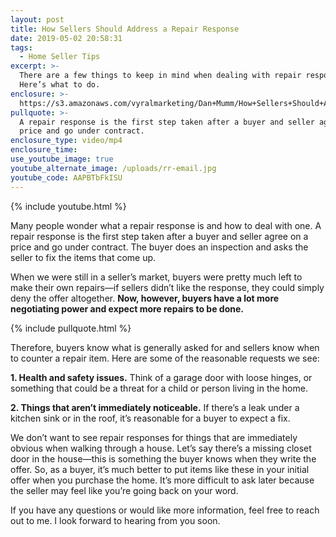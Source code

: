 ```yaml
---
layout: post
title: How Sellers Should Address a Repair Response
date: 2019-05-02 20:58:31
tags:
  - Home Seller Tips
excerpt: >-
  There are a few things to keep in mind when dealing with repair responses.
  Here’s what to do.
enclosure: >-
  https://s3.amazonaws.com/vyralmarketing/Dan+Mumm/How+Sellers+Should+Address+a+Repair+Response.mp4
pullquote: >-
  A repair response is the first step taken after a buyer and seller agree on a
  price and go under contract.
enclosure_type: video/mp4
enclosure_time:
use_youtube_image: true
youtube_alternate_image: /uploads/rr-email.jpg
youtube_code: AAPBTbFkISU
---
```


{% include youtube.html %}

Many people wonder what a repair response is and how to deal with one. A repair response is the first step taken after a buyer and seller agree on a price and go under contract. The buyer does an inspection and asks the seller to fix the items that come up.

When we were still in a seller’s market, buyers were pretty much left to make their own repairs—if sellers didn’t like the response, they could simply deny the offer altogether. **Now, however, buyers have a lot more negotiating power and expect more repairs to be done.**

{% include pullquote.html %}

Therefore, buyers know what is generally asked for and sellers know when to counter a repair item. Here are some of the reasonable requests we see:

**1\. Health and safety issues.** Think of a garage door with loose hinges, or something that could be a threat for a child or person living in the home.&nbsp;

**2\. Things that aren’t immediately noticeable.** If there’s a leak under a kitchen sink or in the roof, it’s reasonable for a buyer to expect a fix.&nbsp;

We don’t want to see repair responses for things that are immediately obvious when walking through a house. Let’s say there’s a missing closet door in the house—this is something the buyer knows when they write the offer. So, as a buyer, it’s much better to put items like these in your initial offer when you purchase the home. It’s more difficult to ask later because the seller may feel like you’re going back on your word.&nbsp;

If you have any questions or would like more information, feel free to reach out to me. I look forward to hearing from you soon.